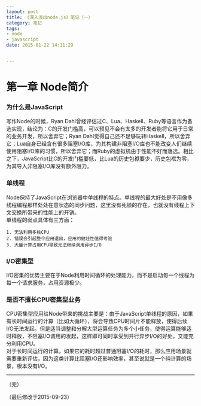 ```yaml
---
layout: post
title: 《深入浅出node.js》笔记（一）
category: 笔记
tags:
- node 
- javascript
date: 2015-01-22 14:11:29


---
```


# 第一章 Node简介

### 为什么是JavaScript  
写作Node的时候，Ryan Dahl曾经评估过C、Lua、Haskell、Ruby等语言作为备选实现，结论为：C的开发门槛高，可以预见不会有太多的开发者能将它用于日常的业务开发，所以舍弃它；Ryan Dahl觉得自己还不足够玩转Haskell，所以舍弃它；Lua自身已经含有很多阻塞I/O库，为其构建非阻塞I/O库也不能改变人们继续使用阻塞I/O库的习惯，所以舍弃它；而Ruby的虚拟机由于性能不好而落选。相比之下，JavaScript比C的开发门槛要低，比Lua的历史包袱要少，历史包袱为零，为其导入非阻塞I/O库没有额外阻力。


### 单线程　　
Node保持了JavaScript在浏览器中单线程的特点。单线程的最大好处是不用像多线程编程那样处处在意状态的同步问题，这里没有死锁的存在，也就没有线程上下文交换所带来的性能上的开销。  
单线程的弱点具体有三方面：  
	
	1. 无法利用多核CPU  
	2. 错误会引起整个应用退出，应用的健壮性值得考验  
	3. 大量计算占用CPU导致无法继续调用异步I/O

### I/O密集型  
I/O密集的优势主要在于Node利用时间循环的处理能力，而不是启动每一个线程为每一个请求服务，占用资源极少。

### 是否不擅长CPU密集型业务  
CPU密集型应用给Node带来的挑战主要是：由于JavaScript单线程的原因，如果有长时间运行的计算（比如大循环），将会导致CPU时间片不能释放，使得后续I/O无法发起。但是适当调整和分解大型运算任务为多个小任务，使得运算能够适时释放，不阻塞I/O调用的发起，这样即可同时享受到并行异步I/O的好处，又能充分利用CPU。   
对于长时间运行的计算，如果它的耗时超过普通阻塞I/O的耗时，那么应用场景就需要重新评估，因为这类计算比阻塞I/O还影响效率，甚至说就是一个纯计算的场景，根本没有I/O。

---

（完）

（最后修改于2015-09-23）

